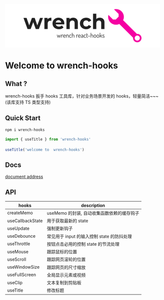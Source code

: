 ![](./public/logo.png)

<h1 >Welcome to wrench-hooks</h1>

## What ?

wrench-hooks 扳手 hooks 工具库，针对<span >业务场景</span>开发的 hooks，轻量简洁~~~ (该库支持 TS 类型支持)

## Quick Start

```sh
npm i wrench-hooks
```

```js
import { useTitle } from 'wrench-hooks'

useTitle('welcome to  wrench-hooks')
```

## Docs

[document address](https://ccj-007.github.io/wrench-hooks/storybook-static/index)

## API

| hooks            | description                                |
| ---------------- | ------------------------------------------ |
| createMemo       | useMemo 的封装, 自动收集函数依赖的缓存钩子 |
| useCallbackState | 用于获取最新的 state                       |
| useUpdate        | 强制更新钩子                               |
| useDebounce      | 常见用于 input 的输入控制 state 的防抖处理 |
| useThrottle      | 按钮点击必用的控制 state 的节流处理        |
| useMouse         | 跟踪鼠标的位置                             |
| useScroll        | 跟踪网页滚轮的位置                         |
| useWindowSize    | 跟踪网页的尺寸缩放                         |
| useFullScreen    | 全局显示元素或视频                         |
| useClip          | 文本复制到剪贴板                           |
| useTitle         | 修改标题                                   |
